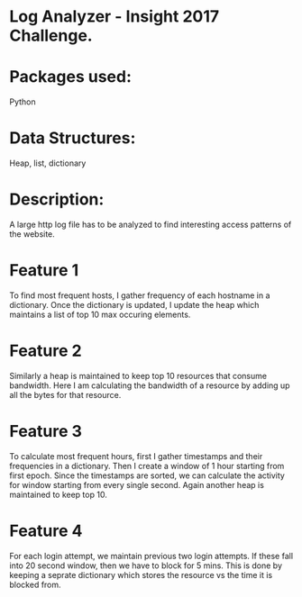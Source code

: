 # Log Analyzer - Insight 2017 Challenge.

# Packages used:
Python 

# Data Structures:
Heap, list, dictionary

# Description:
A large http log file has to be analyzed to find interesting access patterns of the website.

# Feature 1
To find most frequent hosts, I gather frequency of each hostname in a dictionary.
Once the dictionary is updated, I update the heap which maintains a list of top 10 max occuring elements.

# Feature 2
Similarly a heap is maintained to keep top 10 resources that consume bandwidth. 
Here I am calculating the bandwidth of a resource by adding up all the bytes for that resource.

# Feature 3
To calculate most frequent hours, first I gather timestamps and their frequencies in a dictionary.
Then I create a window of 1 hour starting from first epoch. Since the timestamps are sorted, 
we can calculate the activity for window starting from every single second.
Again another heap is maintained to keep top 10.

# Feature 4
For each login attempt, we maintain previous two login attempts. If these fall into 20 second window, then we have to block for 5 mins. This is done by keeping a seprate dictionary which stores the resource vs the time it is blocked from. 
